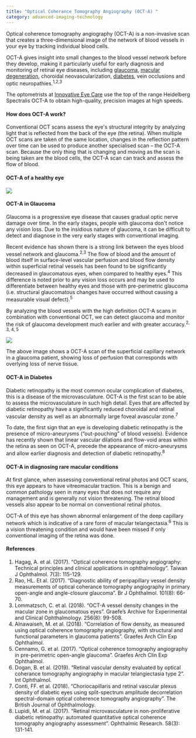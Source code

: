 ```yaml
---
title: "Optical Coherance Tomography Angiography (OCT-A) "
category: advanced-imaging-technology
---
```

<div class="employee-heading">
<p>Optical coherence tomography angiography (OCT-A) is a non-invasive scan that creates a three-dimensional image of the network of blood vessels in your eye by tracking individual blood cells.
<p>OCT-A gives insight into small changes to the blood vessel network before they develop, making it particularly useful for early diagnosis and monitoring of retinal eye diseases, including <a href="/what-we-do/glaucoma/">glaucoma</a>, <a href="/what-we-do-macular-degeneration/">macular degeneration</a>, choroidal neovascularization, <a href="/what-we-do/diabetes-and-the-eye/">diabetes</a>, vein occlusions and optic neuropathies.<sup>1,2,3</sup> 
  
<p>The optometrists at <a href="/contact/">Innovative Eye Care</a> use the top of the range Heidelberg Spectralis OCT-A to obtain high-quality, precision images at high speeds. 

#### How does OCT-A work?

Conventional OCT scans assess the eye's structural integrity by analyzing light that is reflected from the back of the eye (the retina). When multiple OCT scans are taken of the same location, changes in the reflection pattern over time can be used to produce another specialised scan – the OCT-A scan. Because the only thing that is changing and moving as the scan is being taken are the blood cells, the OCT-A scan can track and assess the flow of blood.

#### OCT-A of a healthy eye

![](/uploads/healthy-eye.png)

#### OCT-A in Glaucoma

Glaucoma is a progressive eye disease that causes gradual optic nerve damage over time. In the early stages, people with glaucoma don't notice any vision loss. Due to the insidious nature of glaucoma, it can be difficult to detect and diagnose in the very early stages with conventional imaging.

Recent evidence has shown there is a strong link between the eyes blood vessel network and glaucoma.<sup>2,3</sup> The flow of blood and the amount of blood itself in surface-level  vascular perfusion and blood flow density within superficial retinal vessels has been found to be significantly decreased in glaucomatous eyes, when compared to healthy eyes.<sup>4</sup> This difference is noted prior to any vision loss occurs and may be used to differentiate between healthy eyes and those with pre-perimetric glaucoma (i.e. structural glaucomatous changes have occurred without causing a measurable visual defect).<sup>5</sup>  

By analyzing the blood vessels with the high definition OCT-A scans in combination with conventional OCT, we can detect glaucoma and monitor the risk of glaucoma development much earlier and with greater accuracy.<sup>2, 3, 4, 5</sup>

![](/uploads/glauc.png)

The above image shows a OCT-A scan of the superficial capillary network in a glaucoma patient, showing loss of perfusion that corresponds with overlying loss of nerve tissue. 

#### OCT-A in Diabetes

Diabetic retinopathy is the most common ocular complication of diabetes, this is a disease of the microvasculature.  OCT-A is the first scan to be able to assess the microvasculature in such high detail. Eyes that are affected by diabetic retinopathy have a significantly reduced choroidal and retinal vascular density as well as an abnormally large foveal avascular zone.<sup>7</sup> 

To date, the first sign that an eye is developing diabetic retinopathy is the presence of micro-aneurysms (“out-pouching” of blood vessels). Evidence has recently shown that linear vascular dilations and flow-void areas within the retina as seen on OCT-A, precede the appearance of micro-aneurysms and allow earlier diagnosis and detection of diabetic retinopathy.<sup>8</sup>

#### OCT-A in diagnosing rare macular conditions

At first glance, when assessing conventional retinal photos and OCT scans, this eye appears to have vitreomacular traction. This is a benign and common pathology seen in many eyes that does not require any management and is generally not vision threatening. The retinal blood vessels also appear to be normal on conventional retinal photos. 

OCT-A of this eye has shown abnormal enlargement of the deep capillary network which is indicative of a rare form of macular telangectasia.<sup>6</sup> This is a vision threatening condition and would have been missed if only conventional imaging of the retina was done. 


#### References

1. Hagag, A. et al. (2017). “Optical coherence tomography angiography: Technical principles and clinical applications in ophthalmology”. Taiwan J Ophthalmol. 7(3): 115-129.
2. Rao, HL. Et al. (2017). “Diagnostic ability of peripapillary vessel density measurements of optical coherance tomography angiography in primary open-angle and angle-closure glaucoma”. Br J Ophthalmol. 101(8): 66-70. 
3. Lommatzsch, C. et al. (2018). “OCT-A vessel density changes in the macular zone in glaucomatous eyes”. Graefe’s Archive for Experimental and Clinical Ophthalmology. 256(8): 99-508. 
4. Alnawaiseh, M. et al. (2018). “Correlation of flow density, as measured using optical coherence tomography angiography, with structural and functional parameters in glaucoma patients”. Graefes Arch Clin Exp Ophthalmol. 
5. Cennamo, G. et al. (2017). “Optical coherence tomography angiography in pre-perimetric open-angle glaucoma”. Graefes Arch Clin Exp Ophthalmol. 
6. Dogan, B. et al. (2019). “Retinal vascular density evaluated by optical coherance tomography angiography in macular telangiectasia type 2”. Int Ophthalmol. 
7. Conti, FF. et al. (2018). “Choriocapillaris and retinal vascular plexus density of diabetic eyes using split-spectrum amplitude decorrelation spectral-domain optical coherence tomography angiography”. The British Journal of Ophthalmology. 
8. Lupidi, M. et al. (2017). “Retinal microvasculature in non-proliferative diabetic retinopathy: automated quantitative optical coherence tomography angiography assessment”. Ophthalmic Research. 58(3): 131-141.